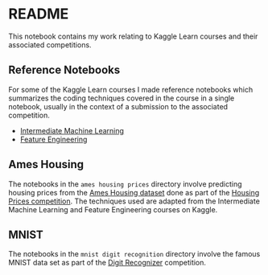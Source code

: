 # README

This notebook contains my work relating to Kaggle Learn courses and their associated competitions.

## Reference Notebooks

For some of the Kaggle Learn courses I made reference notebooks which summarizes the coding techniques covered in the course in a single notebook, usually in the context of a submission to the associated competition.

* [Intermediate Machine Learning](https://www.kaggle.com/rsizem2/kaggle-learn-reference-intermediate-ml)
* [Feature Engineering](https://www.kaggle.com/rsizem2/kaggle-learn-reference-feature-engineering)

## Ames Housing

The notebooks in the `ames housing prices` directory involve predicting housing prices from the [Ames Housing dataset](http://www.amstat.org/publications/jse/v19n3/decock.pdf) done as part of the [Housing Prices competition](https://www.kaggle.com/c/home-data-for-ml-course/overview). The techniques used are adapted from the Intermediate Machine Learning and Feature Engineering courses on Kaggle.

## MNIST

The notebooks in the `mnist digit recognition` directory involve the famous MNIST data set as part of the [Digit Recognizer](https://www.kaggle.com/c/digit-recognizer) competition.

